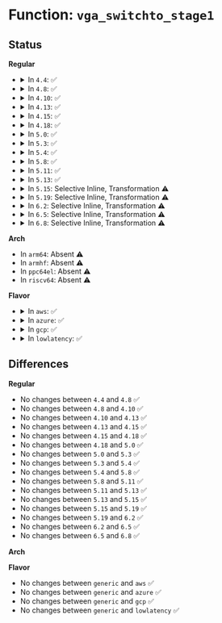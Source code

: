 # Function: <code>vga_switchto_stage1</code>

## Status
<b>Regular</b>
<ul>
<li>
<details>
<summary>In <code>4.4</code>: ✅</summary>

```c
int vga_switchto_stage1(struct vga_switcheroo_client *new_client);
```

**Collision:** Unique Static

**Inline:** No

**Transformation:** False

**Instances:**

```
In drivers/gpu/vga/vga_switcheroo.c (ffffffff81540f20)
Location: drivers/gpu/vga/vga_switcheroo.c:513
Inline: False
Direct callers:
  - drivers/gpu/vga/vga_switcheroo.c:vga_switcheroo_debugfs_write
  - drivers/gpu/vga/vga_switcheroo.c:vga_switcheroo_debugfs_write
```
**Symbols:**

```
ffffffff81540f20-ffffffff81540f92: vga_switchto_stage1 (STB_LOCAL)
```
</details>
</li>
<li>
<details>
<summary>In <code>4.8</code>: ✅</summary>

```c
int vga_switchto_stage1(struct vga_switcheroo_client *new_client);
```

**Collision:** Unique Static

**Inline:** No

**Transformation:** False

**Instances:**

```
In drivers/gpu/vga/vga_switcheroo.c (ffffffff81641ea0)
Location: drivers/gpu/vga/vga_switcheroo.c:650
Inline: False
Direct callers:
  - drivers/gpu/vga/vga_switcheroo.c:vga_switcheroo_debugfs_write
  - drivers/gpu/vga/vga_switcheroo.c:vga_switcheroo_debugfs_write
```
**Symbols:**

```
ffffffff81641ea0-ffffffff81641f12: vga_switchto_stage1 (STB_LOCAL)
```
</details>
</li>
<li>
<details>
<summary>In <code>4.10</code>: ✅</summary>

```c
int vga_switchto_stage1(struct vga_switcheroo_client *new_client);
```

**Collision:** Unique Static

**Inline:** No

**Transformation:** False

**Instances:**

```
In drivers/gpu/vga/vga_switcheroo.c (ffffffff81672f80)
Location: drivers/gpu/vga/vga_switcheroo.c:650
Inline: False
Direct callers:
  - drivers/gpu/vga/vga_switcheroo.c:vga_switcheroo_debugfs_write
  - drivers/gpu/vga/vga_switcheroo.c:vga_switcheroo_debugfs_write
```
**Symbols:**

```
ffffffff81672f80-ffffffff81672ff2: vga_switchto_stage1 (STB_LOCAL)
```
</details>
</li>
<li>
<details>
<summary>In <code>4.13</code>: ✅</summary>

```c
int vga_switchto_stage1(struct vga_switcheroo_client *new_client);
```

**Collision:** Unique Static

**Inline:** No

**Transformation:** False

**Instances:**

```
In drivers/gpu/vga/vga_switcheroo.c (ffffffff816877e0)
Location: drivers/gpu/vga/vga_switcheroo.c:651
Inline: False
Direct callers:
  - drivers/gpu/vga/vga_switcheroo.c:vga_switcheroo_debugfs_write
  - drivers/gpu/vga/vga_switcheroo.c:vga_switcheroo_debugfs_write
```
**Symbols:**

```
ffffffff816877e0-ffffffff81687852: vga_switchto_stage1 (STB_LOCAL)
```
</details>
</li>
<li>
<details>
<summary>In <code>4.15</code>: ✅</summary>

```c
int vga_switchto_stage1(struct vga_switcheroo_client *new_client);
```

**Collision:** Unique Static

**Inline:** No

**Transformation:** False

**Instances:**

```
In drivers/gpu/vga/vga_switcheroo.c (ffffffff816f10b0)
Location: drivers/gpu/vga/vga_switcheroo.c:651
Inline: False
Direct callers:
  - drivers/gpu/vga/vga_switcheroo.c:vga_switcheroo_debugfs_write
  - drivers/gpu/vga/vga_switcheroo.c:vga_switcheroo_debugfs_write
```
**Symbols:**

```
ffffffff816f10b0-ffffffff816f1122: vga_switchto_stage1 (STB_LOCAL)
```
</details>
</li>
<li>
<details>
<summary>In <code>4.18</code>: ✅</summary>

```c
int vga_switchto_stage1(struct vga_switcheroo_client *new_client);
```

**Collision:** Unique Static

**Inline:** No

**Transformation:** False

**Instances:**

```
In drivers/gpu/vga/vga_switcheroo.c (ffffffff8172d6d0)
Location: drivers/gpu/vga/vga_switcheroo.c:703
Inline: False
Direct callers:
  - drivers/gpu/vga/vga_switcheroo.c:vga_switcheroo_debugfs_write
  - drivers/gpu/vga/vga_switcheroo.c:vga_switcheroo_debugfs_write
```
**Symbols:**

```
ffffffff8172d6d0-ffffffff8172d742: vga_switchto_stage1 (STB_LOCAL)
```
</details>
</li>
<li>
<details>
<summary>In <code>5.0</code>: ✅</summary>

```c
int vga_switchto_stage1(struct vga_switcheroo_client *new_client);
```

**Collision:** Unique Static

**Inline:** No

**Transformation:** False

**Instances:**

```
In drivers/gpu/vga/vga_switcheroo.c (ffffffff8174fe70)
Location: drivers/gpu/vga/vga_switcheroo.c:708
Inline: False
Direct callers:
  - drivers/gpu/vga/vga_switcheroo.c:vga_switcheroo_debugfs_write
  - drivers/gpu/vga/vga_switcheroo.c:vga_switcheroo_debugfs_write
```
**Symbols:**

```
ffffffff8174fe70-ffffffff8174fee2: vga_switchto_stage1 (STB_LOCAL)
```
</details>
</li>
<li>
<details>
<summary>In <code>5.3</code>: ✅</summary>

```c
int vga_switchto_stage1(struct vga_switcheroo_client *new_client);
```

**Collision:** Unique Static

**Inline:** No

**Transformation:** False

**Instances:**

```
In drivers/gpu/vga/vga_switcheroo.c (ffffffff8178bc60)
Location: drivers/gpu/vga/vga_switcheroo.c:707
Inline: False
Direct callers:
  - drivers/gpu/vga/vga_switcheroo.c:vga_switcheroo_debugfs_write
  - drivers/gpu/vga/vga_switcheroo.c:vga_switcheroo_debugfs_write
```
**Symbols:**

```
ffffffff8178bc60-ffffffff8178bcd8: vga_switchto_stage1 (STB_LOCAL)
```
</details>
</li>
<li>
<details>
<summary>In <code>5.4</code>: ✅</summary>

```c
int vga_switchto_stage1(struct vga_switcheroo_client *new_client);
```

**Collision:** Unique Static

**Inline:** No

**Transformation:** False

**Instances:**

```
In drivers/gpu/vga/vga_switcheroo.c (ffffffff817af880)
Location: drivers/gpu/vga/vga_switcheroo.c:707
Inline: False
Direct callers:
  - drivers/gpu/vga/vga_switcheroo.c:vga_switcheroo_debugfs_write
  - drivers/gpu/vga/vga_switcheroo.c:vga_switcheroo_debugfs_write
```
**Symbols:**

```
ffffffff817af880-ffffffff817af8f8: vga_switchto_stage1 (STB_LOCAL)
```
</details>
</li>
<li>
<details>
<summary>In <code>5.8</code>: ✅</summary>

```c
int vga_switchto_stage1(struct vga_switcheroo_client *new_client);
```

**Collision:** Unique Static

**Inline:** No

**Transformation:** False

**Instances:**

```
In drivers/gpu/vga/vga_switcheroo.c (ffffffff81875d80)
Location: drivers/gpu/vga/vga_switcheroo.c:707
Inline: False
Direct callers:
  - drivers/gpu/vga/vga_switcheroo.c:vga_switcheroo_debugfs_write
  - drivers/gpu/vga/vga_switcheroo.c:vga_switcheroo_debugfs_write
```
**Symbols:**

```
ffffffff81875d80-ffffffff81875de9: vga_switchto_stage1 (STB_LOCAL)
```
</details>
</li>
<li>
<details>
<summary>In <code>5.11</code>: ✅</summary>

```c
int vga_switchto_stage1(struct vga_switcheroo_client *new_client);
```

**Collision:** Unique Static

**Inline:** No

**Transformation:** False

**Instances:**

```
In drivers/gpu/vga/vga_switcheroo.c (ffffffff81884660)
Location: drivers/gpu/vga/vga_switcheroo.c:707
Inline: False
Direct callers:
  - drivers/gpu/vga/vga_switcheroo.c:vga_switcheroo_debugfs_write
  - drivers/gpu/vga/vga_switcheroo.c:vga_switcheroo_debugfs_write
```
**Symbols:**

```
ffffffff81884660-ffffffff818846c9: vga_switchto_stage1 (STB_LOCAL)
```
</details>
</li>
<li>
<details>
<summary>In <code>5.13</code>: ✅</summary>

```c
int vga_switchto_stage1(struct vga_switcheroo_client *new_client);
```

**Collision:** Unique Static

**Inline:** No

**Transformation:** False

**Instances:**

```
In drivers/gpu/vga/vga_switcheroo.c (ffffffff81866ee0)
Location: drivers/gpu/vga/vga_switcheroo.c:707
Inline: False
Direct callers:
  - drivers/gpu/vga/vga_switcheroo.c:vga_switcheroo_debugfs_write
  - drivers/gpu/vga/vga_switcheroo.c:vga_switcheroo_debugfs_write
```
**Symbols:**

```
ffffffff81866ee0-ffffffff81866f49: vga_switchto_stage1 (STB_LOCAL)
```
</details>
</li>
<li>
<details>
<summary>In <code>5.15</code>: Selective Inline, Transformation ⚠️</summary>

```c
int vga_switchto_stage1(struct vga_switcheroo_client *new_client);
```

**Collision:** Unique Static

**Inline:** Selective

**Transformation:** True

**Instances:**

```
In drivers/gpu/vga/vga_switcheroo.c (ffffffff818f65d0)
Location: drivers/gpu/vga/vga_switcheroo.c:707
Inline: True
Direct callers:
  - drivers/gpu/vga/vga_switcheroo.c:vga_switcheroo_debugfs_write
  - drivers/gpu/vga/vga_switcheroo.c:vga_switcheroo_debugfs_write
```
**Symbols:**

```
ffffffff818f6580-ffffffff818f65fb: vga_switchto_stage1 (STB_LOCAL)
ffffffff81d0f6a0-ffffffff81d0f6b5: vga_switchto_stage1.cold (STB_LOCAL)
```
</details>
</li>
<li>
<details>
<summary>In <code>5.19</code>: Selective Inline, Transformation ⚠️</summary>

```c
int vga_switchto_stage1(struct vga_switcheroo_client *new_client);
```

**Collision:** Unique Static

**Inline:** Selective

**Transformation:** True

**Instances:**

```
In drivers/gpu/vga/vga_switcheroo.c (ffffffff81a47414)
Location: drivers/gpu/vga/vga_switcheroo.c:707
Inline: True
Direct callers:
  - drivers/gpu/vga/vga_switcheroo.c:vga_switcheroo_debugfs_write
  - drivers/gpu/vga/vga_switcheroo.c:vga_switcheroo_debugfs_write
```
**Symbols:**

```
ffffffff81a473c0-ffffffff81a47479: vga_switchto_stage1 (STB_LOCAL)
ffffffff81eda3de-ffffffff81eda407: vga_switchto_stage1.cold (STB_LOCAL)
```
</details>
</li>
<li>
<details>
<summary>In <code>6.2</code>: Selective Inline, Transformation ⚠️</summary>

```c
int vga_switchto_stage1(struct vga_switcheroo_client *new_client);
```

**Collision:** Unique Static

**Inline:** Selective

**Transformation:** True

**Instances:**

```
In drivers/gpu/vga/vga_switcheroo.c (ffffffff81bce4b4)
Location: drivers/gpu/vga/vga_switcheroo.c:707
Inline: True
Direct callers:
  - drivers/gpu/vga/vga_switcheroo.c:vga_switcheroo_debugfs_write
  - drivers/gpu/vga/vga_switcheroo.c:vga_switcheroo_debugfs_write
```
**Symbols:**

```
ffffffff81bce460-ffffffff81bce519: vga_switchto_stage1 (STB_LOCAL)
ffffffff8209cea3-ffffffff8209cecc: vga_switchto_stage1.cold (STB_LOCAL)
```
</details>
</li>
<li>
<details>
<summary>In <code>6.5</code>: Selective Inline, Transformation ⚠️</summary>

```c
int vga_switchto_stage1(struct vga_switcheroo_client *new_client);
```

**Collision:** Unique Static

**Inline:** Selective

**Transformation:** True

**Instances:**

```
In drivers/gpu/vga/vga_switcheroo.c (ffffffff81c260a4)
Location: drivers/gpu/vga/vga_switcheroo.c:707
Inline: True
Direct callers:
  - drivers/gpu/vga/vga_switcheroo.c:vga_switcheroo_debugfs_write
  - drivers/gpu/vga/vga_switcheroo.c:vga_switcheroo_debugfs_write
```
**Symbols:**

```
ffffffff81c26050-ffffffff81c26109: vga_switchto_stage1 (STB_LOCAL)
ffffffff8211ddae-ffffffff8211ddd7: vga_switchto_stage1.cold (STB_LOCAL)
```
</details>
</li>
<li>
<details>
<summary>In <code>6.8</code>: Selective Inline, Transformation ⚠️</summary>

```c
int vga_switchto_stage1(struct vga_switcheroo_client *new_client);
```

**Collision:** Unique Static

**Inline:** Selective

**Transformation:** True

**Instances:**

```
In drivers/gpu/vga/vga_switcheroo.c (ffffffff81cd8824)
Location: drivers/gpu/vga/vga_switcheroo.c:707
Inline: True
Direct callers:
  - drivers/gpu/vga/vga_switcheroo.c:vga_switcheroo_debugfs_write
  - drivers/gpu/vga/vga_switcheroo.c:vga_switcheroo_debugfs_write
```
**Symbols:**

```
ffffffff81cd87d0-ffffffff81cd8889: vga_switchto_stage1 (STB_LOCAL)
ffffffff821ff30b-ffffffff821ff334: vga_switchto_stage1.cold (STB_LOCAL)
```
</details>
</li>
</ul>
<b>Arch</b>
<ul>
<li>
In <code>arm64</code>: Absent ⚠️
</li>
<li>
In <code>armhf</code>: Absent ⚠️
</li>
<li>
In <code>ppc64el</code>: Absent ⚠️
</li>
<li>
In <code>riscv64</code>: Absent ⚠️
</li>
</ul>
<b>Flavor</b>
<ul>
<li>
<details>
<summary>In <code>aws</code>: ✅</summary>

```c
int vga_switchto_stage1(struct vga_switcheroo_client *new_client);
```

**Collision:** Unique Static

**Inline:** No

**Transformation:** False

**Instances:**

```
In drivers/gpu/vga/vga_switcheroo.c (ffffffff817743b0)
Location: drivers/gpu/vga/vga_switcheroo.c:707
Inline: False
Direct callers:
  - drivers/gpu/vga/vga_switcheroo.c:vga_switcheroo_debugfs_write
  - drivers/gpu/vga/vga_switcheroo.c:vga_switcheroo_debugfs_write
```
**Symbols:**

```
ffffffff817743b0-ffffffff81774428: vga_switchto_stage1 (STB_LOCAL)
```
</details>
</li>
<li>
<details>
<summary>In <code>azure</code>: ✅</summary>

```c
int vga_switchto_stage1(struct vga_switcheroo_client *new_client);
```

**Collision:** Unique Static

**Inline:** No

**Transformation:** False

**Instances:**

```
In drivers/gpu/vga/vga_switcheroo.c (ffffffff81754160)
Location: drivers/gpu/vga/vga_switcheroo.c:707
Inline: False
Direct callers:
  - drivers/gpu/vga/vga_switcheroo.c:vga_switcheroo_debugfs_write
  - drivers/gpu/vga/vga_switcheroo.c:vga_switcheroo_debugfs_write
```
**Symbols:**

```
ffffffff81754160-ffffffff817541d8: vga_switchto_stage1 (STB_LOCAL)
```
</details>
</li>
<li>
<details>
<summary>In <code>gcp</code>: ✅</summary>

```c
int vga_switchto_stage1(struct vga_switcheroo_client *new_client);
```

**Collision:** Unique Static

**Inline:** No

**Transformation:** False

**Instances:**

```
In drivers/gpu/vga/vga_switcheroo.c (ffffffff817a4700)
Location: drivers/gpu/vga/vga_switcheroo.c:707
Inline: False
Direct callers:
  - drivers/gpu/vga/vga_switcheroo.c:vga_switcheroo_debugfs_write
  - drivers/gpu/vga/vga_switcheroo.c:vga_switcheroo_debugfs_write
```
**Symbols:**

```
ffffffff817a4700-ffffffff817a4778: vga_switchto_stage1 (STB_LOCAL)
```
</details>
</li>
<li>
<details>
<summary>In <code>lowlatency</code>: ✅</summary>

```c
int vga_switchto_stage1(struct vga_switcheroo_client *new_client);
```

**Collision:** Unique Static

**Inline:** No

**Transformation:** False

**Instances:**

```
In drivers/gpu/vga/vga_switcheroo.c (ffffffff817be580)
Location: drivers/gpu/vga/vga_switcheroo.c:707
Inline: False
Direct callers:
  - drivers/gpu/vga/vga_switcheroo.c:vga_switcheroo_debugfs_write
  - drivers/gpu/vga/vga_switcheroo.c:vga_switcheroo_debugfs_write
```
**Symbols:**

```
ffffffff817be580-ffffffff817be5f8: vga_switchto_stage1 (STB_LOCAL)
```
</details>
</li>
</ul>

## Differences
<b>Regular</b>
<ul>
<li>
No changes between <code>4.4</code> and <code>4.8</code> ✅
</li>
<li>
No changes between <code>4.8</code> and <code>4.10</code> ✅
</li>
<li>
No changes between <code>4.10</code> and <code>4.13</code> ✅
</li>
<li>
No changes between <code>4.13</code> and <code>4.15</code> ✅
</li>
<li>
No changes between <code>4.15</code> and <code>4.18</code> ✅
</li>
<li>
No changes between <code>4.18</code> and <code>5.0</code> ✅
</li>
<li>
No changes between <code>5.0</code> and <code>5.3</code> ✅
</li>
<li>
No changes between <code>5.3</code> and <code>5.4</code> ✅
</li>
<li>
No changes between <code>5.4</code> and <code>5.8</code> ✅
</li>
<li>
No changes between <code>5.8</code> and <code>5.11</code> ✅
</li>
<li>
No changes between <code>5.11</code> and <code>5.13</code> ✅
</li>
<li>
No changes between <code>5.13</code> and <code>5.15</code> ✅
</li>
<li>
No changes between <code>5.15</code> and <code>5.19</code> ✅
</li>
<li>
No changes between <code>5.19</code> and <code>6.2</code> ✅
</li>
<li>
No changes between <code>6.2</code> and <code>6.5</code> ✅
</li>
<li>
No changes between <code>6.5</code> and <code>6.8</code> ✅
</li>
</ul>
<b>Arch</b>
<ul>
</ul>
<b>Flavor</b>
<ul>
<li>
No changes between <code>generic</code> and <code>aws</code> ✅
</li>
<li>
No changes between <code>generic</code> and <code>azure</code> ✅
</li>
<li>
No changes between <code>generic</code> and <code>gcp</code> ✅
</li>
<li>
No changes between <code>generic</code> and <code>lowlatency</code> ✅
</li>
</ul>
